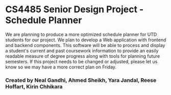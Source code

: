 
# CS4485 Senior Design Project - Schedule Planner


We are planning to produce a more optimized schedule planner for UTD students for our project. We plan to develop a Web application with frontend and backend components. This software will be able to process and display a student's current and past coursework information to provide an easily readable measure of degree progress along with tools for planning future semesters. If this project needs to be changed or adjusted, please let us know so we may have a more correct plan on Friday.


### Created by Neal Gandhi, Ahmed Sheikh, Yara Jandal, Reese Hoffart, Kirin Chhikara